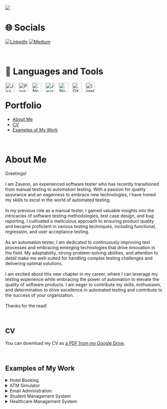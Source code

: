 <img src = "https://github.com/zwaiters/Portfolio/blob/master/Software%20Tester2.png">

<br>

# 🌐 Socials
[![LinkedIn](https://img.shields.io/badge/LinkedIn-%230077B5.svg?logo=linkedin&logoColor=white)](https://www.linkedin.com/in/zaveon-waiters-385983103/) 
[![Medium](https://img.shields.io/badge/Medium-12100E?logo=medium&logoColor=white)](https://medium.com/@w.zaveon21) 

<br>

# 🧰 Languages and Tools

<img align="left" alt="Jira" width="30px" style="padding-right:10px;" src="https://www.svgrepo.com/show/452241/jira.svg"/>
<img align="left" alt="Postman" width="30px" style="padding-right:10px;" src="https://www.svgrepo.com/show/354202/postman-icon.svg"/> 
<img align="left" alt="Npm" width="30px" style="padding-right:10px;" src="https://cdn.jsdelivr.net/gh/devicons/devicon/icons/npm/npm-original-wordmark.svg"/>          
<img align="left" alt="Java" width="30px" style="padding-right:10px;" src="https://cdn.jsdelivr.net/gh/devicons/devicon/icons/java/java-original.svg"/>
<img align="left" alt="NodeJS" width="30px" style="padding-right:10px;" src="https://cdn.jsdelivr.net/gh/devicons/devicon/icons/nodejs/nodejs-original.svg"/>
<img align="left" alt="GitHub" width="30px" style="padding-right:10px;" src="https://www.svgrepo.com/show/439171/github.svg" />
<img align="left" alt="Intellij" width="30px" style="padding-right:10px;" src="https://www.svgrepo.com/show/353906/intellij-idea.svg" />

<br>

# Portfolio

- [About Me](#about-me)
- [CV](#cv)
- [Examples of My Work](#examples-of-my-work)

<br>

# About Me

Greetings!<br><br>I am Zaveon, an experienced software tester who has recently transitioned from manual testing to automation testing. With a passion for quality assurance and an eagerness to embrace new technologies, I have honed my skills to excel in the world of automated testing.<br><br>In my previous role as a manual tester, I gained valuable insights into the intricacies of software testing methodologies, test case design, and bug reporting. I cultivated a meticulous approach to ensuring product quality and became proficient in various testing techniques, including functional, regression, and user acceptance testing.<br><br>As an automation tester, I am dedicated to continuously improving test processes and embracing emerging technologies that drive innovation in the field. My adaptability, strong problem-solving abilities, and attention to detail make me well-suited for handling complex testing challenges and delivering optimal solutions.<br><br>I am excited about this new chapter in my career, where I can leverage my testing experience while embracing the power of automation to elevate the quality of software products. I am eager to contribute my skills, enthusiasm, and determination to drive excellence in automated testing and contribute to the success of your organization.<br><br>Thanks for the read!

<br>

## CV

You can download my CV as [a PDF from my Google Drive](https://drive.google.com/file/d/11FJNgtF8fAgEQIFJ0aA9S9O8_6_7Jgp-/view?usp=sharing).

<br>

## Examples of My Work

<details>
<summary>Hotel Booking</summary> 
 
<br>

#### The API testing project using Postman involves testing the RESTful API endpoints provided by the [Restful-booker](https://restful-booker.herokuapp.com/apidoc/index.html#api-Auth) resource. This includes creating a Postman collection of API endpoints, writing test scripts using Postman's testing framework to validate responses, and checking for errors, performance, and authentication. The Restful-booker resource provides a set of pre-built API endpoints that allow you to test and validate different aspects of a hotel booking application, such as creating and updating bookings, checking availability, and retrieving booking details.
 

  - <a href="https://github.com/zwaiters/Portfolio/blob/main/Postman%20Collections/Restful-booker.json">Postman Collections</a>  
  - <a href="https://photos.google.com/photo/AF1QipPt0K_BZOvng19kruuN3u-KP3reefyeDsJARXE_">Test Case Report_Newman</a>
  - <a href="https://api.postman.com/collections/25807910-e1fe3071-c802-4079-b25f-048fc3ac919b?access_key=PMAT-01H0Z4BKG16075S2V8NX7M0S6T">Postman URL_Api</a>
 
</details>

<details>
<summary>ATM Simulator</summary> 
 
<br>

#### 
The ATM machine simulation code provides a virtual representation of an Automated Teller Machine, allowing users to perform banking transactions. The code is designed to mimic the functionality of a real ATM, providing a user-friendly interface to interact with. 
 

  - <a href="https://github.com/zwaiters/ATM_Project/tree/main/src">ATM</a>  
 
</details>

<details>
<summary>Email Administration</summary> 
 
<br>

#### 
The email administration app code provides a comprehensive solution for managing email accounts. It offers a user-friendly interface that allows users to create and customize email accounts. The code includes features such as account creation, password generation, department assignment, and email address generation. 

  - <a href="https://github.com/zwaiters/Administration_Project/tree/master/src">Administration Application</a>  
 
</details>

<details>
<summary>Student Management System</summary> 
 
<br>

#### 
The student management app code is designed to streamline the process of managing student information within an educational institution. It provides a comprehensive solution for storing, organizing, and retrieving student data efficiently. The code allows administrators to create and manage student profiles by capturing essential details such as names, addresses, contact information, and academic information.

  - <a href="https://github.com/zwaiters/StudantManagementSystem">Student Management System</a>  
 
</details>

<details>
<summary>Healthcare Management System</summary> 
 
<br>

#### 
This code demonstrates a simple healthcare management system implemented in Java. The system allows for the management of patients' information, scheduling appointments, billing patients, and processing copay or balance payments.
 

  - <a href="https://github.com/zwaiters/StudantManagementSystem">Student Management System</a>  
 
</details>
 

 

